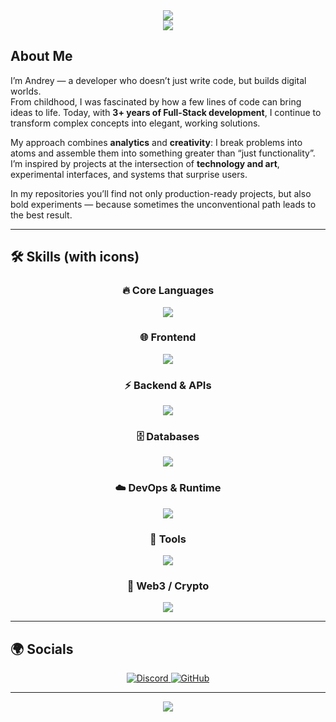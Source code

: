 <!-- 
    Let's make this place shine like pure gold!
-->

<div align="center">

<img src="https://readme-typing-svg.herokuapp.com/?font=Righteous&size=32&center=true&vCenter=true&width=650&height=60&duration=3500&lines=Full-Stack+Developer;Frontend+developer;Blockchain+developer;On-chain+analyst" />

</div>

<div align="center">
  <img src="https://capsule-render.vercel.app/api?type=soft&color=0:E34C26,100:DA44B8&height=2&animation=fadeIn" />
</div>

## About Me

I’m Andrey — a developer who doesn’t just write code, but builds digital worlds.  
From childhood, I was fascinated by how a few lines of code can bring ideas to life. Today, with **3+ years of Full-Stack development**, I continue to transform complex concepts into elegant, working solutions.

My approach combines **analytics** and **creativity**: I break problems into atoms and assemble them into something greater than “just functionality”. I’m inspired by projects at the intersection of **technology and art**, experimental interfaces, and systems that surprise users.

In my repositories you’ll find not only production-ready projects, but also bold experiments — because sometimes the unconventional path leads to the best result.

---

## 🛠 Skills (with icons)

<div align="center">

### 🔥 Core Languages
<a href="#"><img src="https://skillicons.dev/icons?i=c,cpp,cs,py,js,ts,php,rust,bash&perline=9" /></a>

### 🌐 Frontend
<a href="#"><img src="https://skillicons.dev/icons?i=html,css,react,next,bootstrap,tailwind,threejs,figma&perline=8" /></a>

### ⚡ Backend & APIs
<a href="#"><img src="https://skillicons.dev/icons?i=nodejs,express,nest,fastapi,flask,django,graphql&perline=7" /></a>

### 🗄️ Databases
<a href="#"><img src="https://skillicons.dev/icons?i=postgres,mongodb,mysql,redis&perline=8" /></a>

### ☁️ DevOps & Runtime
<a href="#"><img src="https://skillicons.dev/icons?i=docker,nginx,linux,aws,gcp,kubernetes,terraform&perline=8" /></a>

### 🎨 Tools
<a href="#"><img src="https://skillicons.dev/icons?i=git,github,vscode,vim,webpack,vite,ps,ai,ae,pr&perline=10" /></a>

### 🔗 Web3 / Crypto
<a href="#"><img src="https://skillicons.dev/icons?i=solidity,ethereum,solana,web3,metamask,polygon,binance&perline=7" /></a>

</div>

---

## 🌍 Socials

<div align="center">
  <a href="https://discord.com/users/4len77">
    <img src="https://img.shields.io/badge/Discord-7289DA?logo=discord&logoColor=white&style=for-the-badge" alt="Discord" />
  </a>
  <a href="https://github.com/parasha">
    <img src="https://img.shields.io/badge/GitHub-181717?logo=github&logoColor=white&style=for-the-badge" alt="GitHub" />
  </a>
</div>

---

<div align="center">
  <img src="https://capsule-render.vercel.app/api?type=soft&color=0:E34C26,100:DA44B8&height=2&animation=fadeIn" />
</div>

<p align="center" style="color:#DA44B8; font-style:italic; font-weight:bold; font-size:16px;">
</p>
